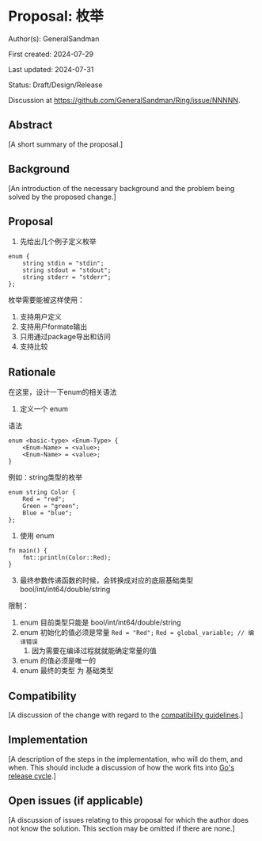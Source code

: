 # Proposal: 枚举

Author(s): GeneralSandman

First created: 2024-07-29

Last updated: 2024-07-31

Status: Draft/Design/Release

Discussion at https://github.com/GeneralSandman/Ring/issue/NNNNN.

## Abstract

[A short summary of the proposal.]

## Background

[An introduction of the necessary background and the problem being solved by the proposed change.]

## Proposal

1. 先给出几个例子定义枚举

```ring
enum {
    string stdin = "stdin";
    string stdout = "stdout";
    string stderr = "stderr";
};
```


枚举需要能被这样使用：
1. 支持用户定义
2. 支持用户formate输出
3. 只用通过package导出和访问
4. 支持比较

## Rationale

在这里，设计一下enum的相关语法

1. 定义一个 enum

语法
```
enum <basic-type> <Enum-Type> {
    <Enum-Name> = <value>;
    <Enum-Name> = <value>;
}
```

例如：string类型的枚举
```ring
enum string Color {
    Red = "red";
    Green = "green";
    Blue = "blue";
};
```

1. 使用 enum

```ring
fn main() {
    fmt::println(Color::Red);
}
```

3. 最终参数传递函数的时候，会转换成对应的底层基础类型 bool/int/int64/double/string


限制：
1. enum 目前类型只能是  bool/int/int64/double/string
2. enum 初始化的值必须是常量  `Red = "Red";`  `Red = global_variable; // 编译错误`
   1. 因为需要在编译过程就就能确定常量的值
3. enum 的值必须是唯一的
4. enum 最终的类型 为 基础类型

## Compatibility

[A discussion of the change with regard to the
[compatibility guidelines](https://go.dev/doc/go1compat).]

## Implementation

[A description of the steps in the implementation, who will do them, and when.
This should include a discussion of how the work fits into [Go's release cycle](https://go.dev/wiki/Go-Release-Cycle).]

## Open issues (if applicable)

[A discussion of issues relating to this proposal for which the author does not
know the solution. This section may be omitted if there are none.]